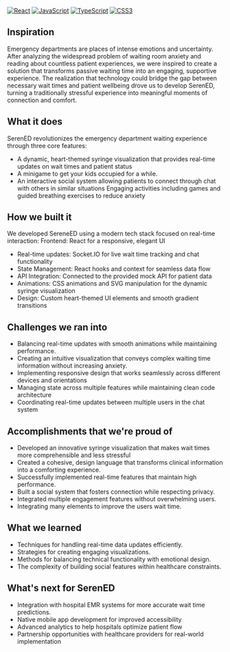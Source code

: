 [![React](https://img.shields.io/badge/React-18.0+-61DAFB?logo=react&logoColor=white)](https://reactjs.org/)
[![JavaScript](https://img.shields.io/badge/JavaScript-ES6+-F7DF1E?logo=javascript&logoColor=black)](https://www.javascript.com/)
[![TypeScript](https://img.shields.io/badge/TypeScript-4.0+-3178C6?logo=typescript&logoColor=white)](https://www.typescriptlang.org/)
[![CSS3](https://img.shields.io/badge/CSS3-1572B6?logo=css3&logoColor=white)](https://www.w3.org/Style/CSS/)

## Inspiration
Emergency departments are places of intense emotions and uncertainty. After analyzing the widespread problem of waiting room anxiety and reading about countless patient experiences, we were inspired to create a solution that transforms passive waiting time into an engaging, supportive experience. The realization that technology could bridge the gap between necessary wait times and patient wellbeing drove us to develop SerenED, turning a traditionally stressful experience into meaningful moments of connection and comfort.
## What it does
SerenED revolutionizes the emergency department waiting experience through three core features:

- A dynamic, heart-themed syringe visualization that provides real-time updates on wait times and patient status
- A minigame to get your kids occupied for a while.
- An interactive social system allowing patients to connect through chat with others in similar situations
Engaging activities including games and guided breathing exercises to reduce anxiety

## How we built it
We developed SereneED using a modern tech stack focused on real-time interaction:
Frontend: React for a responsive, elegant UI
- Real-time updates: Socket.IO for live wait time tracking and chat functionality
- State Management: React hooks and context for seamless data flow
- API Integration: Connected to the provided mock API for patient data
- Animations: CSS animations and SVG manipulation for the dynamic syringe visualization
- Design: Custom heart-themed UI elements and smooth gradient transitions

## Challenges we ran into
- Balancing real-time updates with smooth animations while maintaining performance.
- Creating an intuitive visualization that conveys complex waiting time information without increasing anxiety.
- Implementing responsive design that works seamlessly across different devices and orientations
- Managing state across multiple features while maintaining clean code architecture
- Coordinating real-time updates between multiple users in the chat system

## Accomplishments that we're proud of
- Developed an innovative syringe visualization that makes wait times more comprehensible and less stressful
- Created a cohesive, design language that transforms clinical information into a comforting experience.
- Successfully implemented real-time features that maintain high performance.
- Built a social system that fosters connection while respecting privacy.
- Integrated multiple engagement features without overwhelming users.
- Integrating many elements to improve the users wait time.

## What we learned
- Techniques for handling real-time data updates efficiently.
- Strategies for creating engaging visualizations.
- Methods for balancing technical functionality with emotional design.
- The complexity of building social features within healthcare constraints.

## What's next for SerenED
- Integration with hospital EMR systems for more accurate wait time predictions.
- Native mobile app development for improved accessibility
- Advanced analytics to help hospitals optimize patient flow
- Partnership opportunities with healthcare providers for real-world implementation
